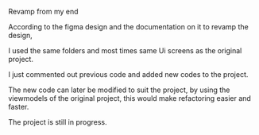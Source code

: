Revamp from my end

According to the figma design and the documentation on it to revamp the design,

I used the same folders and most times same Ui screens as the original project.

I just commented out previous code and added new codes to the project.

The new code can later be modified to suit the project, by using the viewmodels of the original project, this would make refactoring easier and faster.

The project is still in progress.


